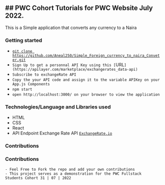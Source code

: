 ## ## PWC Cohort Tutorials for PWC Website July 2022.

This is a Simple application that converts any currency to a Naira

### Getting started

- [`git clone https://github.com/Aneal250/Simple_Foreign_currency_to_naira_Conveter.git`](https://github.com/Aneal250/Simple_Foreign_currency_to_naira_Conveter.git)
- `Sign Up to get a personnal API Key using this [`URL`](https://apilayer.com/marketplace/exchangerates_data-api)`
- `Subscribe to exchangeRate API`
- `Copy the your API code and assign it to the variable APIKey on your App.js Components`
- `npm start`
- `open http://localhost:3000/ on your browser to view the application`

### Technologies/Language and Libraries used

- HTML
- CSS
- React
- API Endpoint Exchange Rate API [`ExchangeRate.io`](https://apilayer.com/marketplace/exchangerates_data-api)

### Contributions
### Contributions

    - Feel Free to Fork the repo and add your own contributions
    - This project serves as a demonstration for the PWC Fullstack Students Cohort 31 | 07 | 2022
